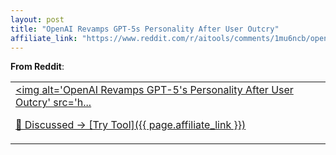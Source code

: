 ```yaml
---
layout: post
title: "OpenAI Revamps GPT-5s Personality After User Outcry"
affiliate_link: "https://www.reddit.com/r/aitools/comments/1mu6ncb/openai_revamps_gpt5s_personality_after_user_outcry/?ref=autoverse&utm_source=autoverse"
---
```


**From Reddit**:  
*<table> <tr><td> <a href='https://www.reddit.com/r/aitools/comments/1mu6ncb/openai_revamps_gpt5s_personality_after_user_outcry/'> <img alt='OpenAI Revamps GPT-5's Personality After User Outcry' src='h...*

💬 Discussed → [Try Tool]({{ page.affiliate_link }})  

